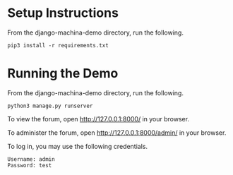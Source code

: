 # Setup Instructions
From the django-machina-demo directory, run the following.
```
pip3 install -r requirements.txt
```
# Running the Demo
From the django-machina-demo directory, run the following.
```
python3 manage.py runserver
```
To view the forum, open http://127.0.0.1:8000/ in your browser.

To administer the forum, open http://127.0.0.1:8000/admin/ in your browser.

To log in, you may use the following credentials.
```
Username: admin
Password: test
```
